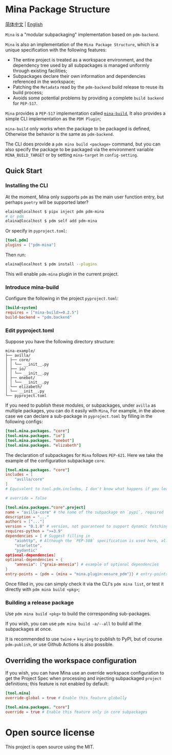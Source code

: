 # Mina Package Structure

[简体中文](README.md) | [English](README.en.md)

`Mina` is a "modular subpackaging" implementation based on `pdm-backend`.

`Mina` is also an implementation of the `Mina Package Structure`, which is a unique specification with the following features:

 - The entire project is treated as a workspace environment, and the dependency tree used by all subpackages is managed uniformly through existing facilities;
 - Subpackages declare their own information and dependencies referenced in the workspace;
 - Patching the `Metadata` read by the `pdm-backend` build release to reuse its build process;
 - Avoids some potential problems by providing a complete `build backend` for `PEP-517`.

`Mina` provides a `PEP-517` implementation called [`mina-build`](https://pypi.org/project/mina-build/),
It also provides a simple CLI implementation as the `PDM Plugin`;

`mina-build` only works when the package to be packaged is defined, Otherwise the behavior is the same as `pdm-backend`.

The CLI does provide a `pdm mina build <package>` command,
but you can also specify the package to be packaged via the environment variable `MINA_BUILD_TARGET` or by setting `mina-target` in `config-setting`.

## Quick Start

### Installing the CLI

At the moment, Mina only supports `pdm` as the main user function entry, but perhaps `poetry` will be supported later?

```bash
elaina@localhost $ pipx inject pdm pdm-mina
# or pdm
elaina@localhost $ pdm self add pdm-mina
```

Or specify in `pyproject.toml`:

```toml
[tool.pdm]
plugins = ["pdm-mina"]
```

Then run:

```bash
elaina@localhost $ pdm install --plugins
```

This will enable `pdm-mina` plugin in the current project.

### Introduce mina-build

Configure the following in the project `pyproject.toml`:

```toml
[build-system]
requires = ["mina-build>=0.2.5"]
build-backend = "pdm.backend"
```

### Edit pyproject.toml

Suppose you have the following directory structure:

```
mina-example/
├── avilla/
│ ├── core/
│ │ └── __init__.py
│ ├── io/
│ │ └── __init__.py
│ ├── onebot/
│ │ └── __init__.py
│ └── elizabeth/
│ └── __init__.py
└── pyproject.toml
```

If you need to publish these modules, or subpackages, under `avilla` as multiple packages, you can do it easily with `Mina`,
For example, in the above case we can declare a sub-package in `pyproject.toml` by filling in the following configs:

```toml
[tool.mina.packages. "core"]
[tool.mina.packages. "io"]
[tool.mina.packages. "onebot"]
[tool.mina.packages. "elizabeth"]
```

The declaration of subpackages for `Mina` follows `PEP-621`.
Here we take the example of the configuration subpackage `core`.

```toml
[tool.mina.packages. "core"]
includes = [
    "avilla/core"
]
# Equivalent to tool.pdm.includes, I don't know what happens if you leave it out, it's probably just the normal case - packing the module that name refers to.

# override = false

[tool.mina.packages."core".project]
name = "avilla-core" # the name of the subpackage on `pypi`, required
description = "..."
authors = ["..."]
version = "0.1.0" # version, not guaranteed to support dynamic fetching (as I haven't used it or tried it)
requires-python = ">=3.9"
dependencies = [ # Suggest filling in
    "aiohttp", # Although the `PEP-508` specification is used here, all packages will be redirected to the same name in project.dependencies.
    "starlette",
    "pydantic"
optional-dependencies]
optional-dependencies = {
    "amnesia": ["graia-amnesia"] # example of optional dependencies
}
entry-points = {pdm = {mina = "mina.plugin:ensure_pdm"}} # entry-points declaration method
```

Once filled in, you can simply check it via the CLI's `pdm mina list`, or test it directly with `pdm mina build <pkg>`;

### Building a release package

Use `pdm mina build <pkg>` to build the corresponding sub-packages.

If you wish, you can use `pdm mina build -a/--all` to build all the subpackages at once.

It is recommended to use `twine` + `keyring` to publish to PyPI, but of course `pdm-publish`, or use Github Actions is also possible.

## Overriding the workspace configuration

If you wish, you can have Mina use an override workspace configuration to get the Project Spec when processing and injecting subpackaged `project` definitions; this feature is not enabled by default:

```toml
[tool.mina]
override-global = true # Enable this feature globally

[tool.mina.packages. "core"]
override = true # Enable this feature only in core subpackages
```

# Open source license

This project is open source using the MIT.
